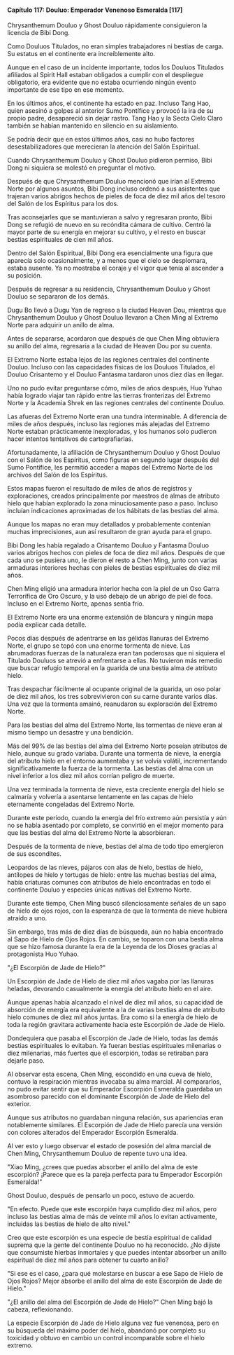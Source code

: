 
#### Capítulo 117: Douluo: Emperador Venenoso Esmeralda [117]

Chrysanthemum Douluo y Ghost Douluo rápidamente consiguieron la licencia de Bibi Dong.

Como Douluos Titulados, no eran simples trabajadores ni bestias de carga. Su estatus en el continente era increíblemente alto.

Aunque en el caso de un incidente importante, todos los Douluos Titulados afiliados al Spirit Hall estaban obligados a cumplir con el despliegue obligatorio, era evidente que no estaba ocurriendo ningún evento importante de ese tipo en ese momento.

En los últimos años, el continente ha estado en paz. Incluso Tang Hao, quien asesinó a golpes al anterior Sumo Pontífice y provocó la ira de su propio padre, desapareció sin dejar rastro. Tang Hao y la Secta Cielo Claro también se habían mantenido en silencio en su aislamiento.

Se podría decir que en estos últimos años, casi no hubo factores desestabilizadores que merecieran la atención del Salón Espiritual.

Cuando Chrysanthemum Douluo y Ghost Douluo pidieron permiso, Bibi Dong ni siquiera se molestó en preguntar el motivo.

Después de que Chrysanthemum Douluo mencionó que irían al Extremo Norte por algunos asuntos, Bibi Dong incluso ordenó a sus asistentes que trajeran varios abrigos hechos de pieles de foca de diez mil años del tesoro del Salón de los Espíritus para los dos.

Tras aconsejarles que se mantuvieran a salvo y regresaran pronto, Bibi Dong se refugió de nuevo en su recóndita cámara de cultivo. Centró la mayor parte de su energía en mejorar su cultivo, y el resto en buscar bestias espirituales de cien mil años.

Dentro del Salón Espiritual, Bibi Dong era esencialmente una figura que aparecía solo ocasionalmente, y a menos que el cielo se desplomara, estaba ausente. Ya no mostraba el coraje y el vigor que tenía al ascender a su posición.

Después de regresar a su residencia, Chrysanthemum Douluo y Ghost Douluo se separaron de los demás.

Dugu Bo llevó a Dugu Yan de regreso a la ciudad Heaven Dou, mientras que Chrysanthemum Douluo y Ghost Douluo llevaron a Chen Ming al Extremo Norte para adquirir un anillo de alma.

Antes de separarse, acordaron que después de que Chen Ming obtuviera su anillo del alma, regresaría a la ciudad de Heaven Dou por su cuenta.

El Extremo Norte estaba lejos de las regiones centrales del continente Douluo. Incluso con las capacidades físicas de los Douluos Titulados, el Douluo Crisantemo y el Douluo Fantasma tardaron unos diez días en llegar.

Uno no pudo evitar preguntarse cómo, miles de años después, Huo Yuhao había logrado viajar tan rápido entre las tierras fronterizas del Extremo Norte y la Academia Shrek en las regiones centrales del continente Douluo.

Las afueras del Extremo Norte eran una tundra interminable. A diferencia de miles de años después, incluso las regiones más alejadas del Extremo Norte estaban prácticamente inexploradas, y los humanos solo pudieron hacer intentos tentativos de cartografiarlas.

Afortunadamente, la afiliación de Chrysanthemum Douluo y Ghost Douluo con el Salón de los Espíritus, como figuras en segundo lugar después del Sumo Pontífice, les permitió acceder a mapas del Extremo Norte de los archivos del Salón de los Espíritus.

Estos mapas fueron el resultado de miles de años de registros y exploraciones, creados principalmente por maestros de almas de atributo hielo que habían explorado la zona minuciosamente paso a paso. Incluso incluían indicaciones aproximadas de los hábitats de las bestias del alma.

Aunque los mapas no eran muy detallados y probablemente contenían muchas imprecisiones, aun así resultaron de gran ayuda para el grupo.

Bibi Dong les había regalado a Crisantemo Douluo y Fantasma Douluo varios abrigos hechos con pieles de foca de diez mil años. Después de que cada uno se pusiera uno, le dieron el resto a Chen Ming, junto con varias armaduras interiores hechas con pieles de bestias espirituales de diez mil años.

Chen Ming eligió una armadura interior hecha con la piel de un Oso Garra Terrorífica de Oro Oscuro, y la usó debajo de un abrigo de piel de foca. Incluso en el Extremo Norte, apenas sentía frío.

El Extremo Norte era una enorme extensión de blancura y ningún mapa podía explicar cada detalle.

Pocos días después de adentrarse en las gélidas llanuras del Extremo Norte, el grupo se topó con una enorme tormenta de nieve. Las abrumadoras fuerzas de la naturaleza eran tan poderosas que ni siquiera el Titulado Douluos se atrevió a enfrentarse a ellas. No tuvieron más remedio que buscar refugio temporal en la guarida de una bestia alma de atributo hielo.

Tras despachar fácilmente al ocupante original de la guarida, un oso polar de diez mil años, los tres sobrevivieron con su carne durante varios días. Una vez que la tormenta amainó, reanudaron su exploración del Extremo Norte.

Para las bestias del alma del Extremo Norte, las tormentas de nieve eran al mismo tiempo un desastre y una bendición.

Más del 99% de las bestias del alma del Extremo Norte poseían atributos de hielo, aunque su grado variaba. Durante una tormenta de nieve, la energía del atributo hielo en el entorno aumentaba y se volvía volátil, incrementando significativamente la fuerza de la tormenta. Las bestias del alma con un nivel inferior a los diez mil años corrían peligro de muerte.

Una vez terminada la tormenta de nieve, esta creciente energía del hielo se calmaría y volvería a asentarse lentamente en las capas de hielo eternamente congeladas del Extremo Norte.

Durante este período, cuando la energía del frío extremo aún persistía y aún no se había asentado por completo, se convirtió en el mejor momento para que las bestias del alma del Extremo Norte la absorbieran.

Después de la tormenta de nieve, bestias del alma de todo tipo emergieron de sus escondites.

Leopardos de las nieves, pájaros con alas de hielo, bestias de hielo, antílopes de hielo y tortugas de hielo: entre las muchas bestias del alma, había criaturas comunes con atributos de hielo encontradas en todo el continente Douluo y especies únicas nativas del Extremo Norte.

Durante este tiempo, Chen Ming buscó silenciosamente señales de un sapo de hielo de ojos rojos, con la esperanza de que la tormenta de nieve hubiera atraído a uno.

Sin embargo, tras más de diez días de búsqueda, aún no había encontrado al Sapo de Hielo de Ojos Rojos. En cambio, se toparon con una bestia alma que se hizo famosa durante la era de la Leyenda de los Dioses gracias al protagonista Huo Yuhao.

"¿El Escorpión de Jade de Hielo?"

Un Escorpión de Jade de Hielo de diez mil años vagaba por las llanuras heladas, devorando casualmente la energía del atributo hielo en el aire.

Aunque apenas había alcanzado el nivel de diez mil años, su capacidad de absorción de energía era equivalente a la de varias bestias alma de atributo hielo comunes de diez mil años juntas. Era como si la energía de hielo de toda la región gravitara activamente hacia este Escorpión de Jade de Hielo.

Dondequiera que pasaba el Escorpión de Jade de Hielo, todas las demás bestias espirituales lo evitaban. Ya fueran bestias espirituales milenarias o diez milenarias, más fuertes que el escorpión, todas se retiraban para dejarle paso.

Al observar esta escena, Chen Ming, escondido en una cueva de hielo, contuvo la respiración mientras invocaba su alma marcial. Al compararlos, no pudo evitar sentir que su Emperador Escorpión Esmeralda guardaba un asombroso parecido con el dominante Escorpión de Jade de Hielo del exterior.

Aunque sus atributos no guardaban ninguna relación, sus apariencias eran notablemente similares. El Escorpión de Jade de Hielo parecía una versión con colores alterados del Emperador Escorpión Esmeralda.

Al ver esto y luego observar el estado de posesión del alma marcial de Chen Ming, Chrysanthemum Douluo de repente tuvo una idea.

"Xiao Ming, ¿crees que puedas absorber el anillo del alma de este escorpión? ¡Parece que es la pareja perfecta para tu Emperador Escorpión Esmeralda!"

Ghost Douluo, después de pensarlo un poco, estuvo de acuerdo.

"En efecto. Puede que este escorpión haya cumplido diez mil años, pero incluso las bestias alma de más de veinte mil años lo evitan activamente, incluidas las bestias de hielo de alto nivel."

Creo que este escorpión es una especie de bestia espiritual de calidad suprema que la gente del continente Douluo no ha reconocido. ¿No dijiste que consumiste hierbas inmortales y que puedes intentar absorber un anillo espiritual de diez mil años para obtener tu cuarto anillo?

"Si ese es el caso, ¿para qué molestarse en buscar a ese Sapo de Hielo de Ojos Rojos? Mejor absorbe el anillo del alma de este Escorpión de Jade de Hielo."

"¿El anillo del alma del Escorpión de Jade de Hielo?" Chen Ming bajó la cabeza, reflexionando.

La especie Escorpión de Jade de Hielo alguna vez fue venenosa, pero en su búsqueda del máximo poder del hielo, abandonó por completo su toxicidad y obtuvo en cambio un control incomparable sobre el hielo extremo.